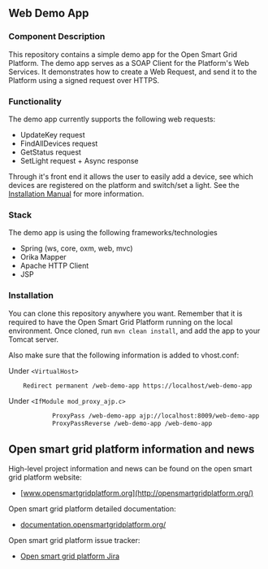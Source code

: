 ## Web Demo App

### Component Description

This repository contains a simple demo app for the Open Smart Grid Platform.
The demo app serves as a SOAP Client for the Platform's Web Services. It demonstrates how to create a Web Request, and send it to the Platform using a signed request over HTTPS.

### Functionality
The demo app currently supports the following web requests:
- UpdateKey request
- FindAllDevices request
- GetStatus request
- SetLight request + Async response

Through it's front end it allows the user to easily add a device, see which devices are registered on the platform and switch/set a light.
See the [Installation Manual](http://documentation.opensmartgridplatform.org/Userguide/Installation/Installationguide.html) for more information.

### Stack
The demo app is using the following frameworks/technologies

- Spring (ws, core, oxm, web, mvc)
- Orika Mapper
- Apache HTTP Client
- JSP

### Installation
You can clone this repository anywhere you want. Remember that it is required to have the Open Smart Grid Platform running on the local environment.
Once cloned, run ```mvn clean install```, and add the app to your Tomcat server.

Also make sure that the following information is added to vhost.conf:

Under ```<VirtualHost>```
```xml
    Redirect permanent /web-demo-app https://localhost/web-demo-app
```

Under ```<IfModule mod_proxy_ajp.c>```
```xml
            ProxyPass /web-demo-app ajp://localhost:8009/web-demo-app
            ProxyPassReverse /web-demo-app /web-demo-app
```

## Open smart grid platform information and news

High-level project information and news can be found on the open smart grid platform website: 
* [www.opensmartgridplatform.org](http://opensmartgridplatform.org/)

Open smart grid platform detailed documentation:
* [documentation.opensmartgridplatform.org/](http://documentation.opensmartgridplatform.org/)

Open smart grid platform issue tracker:
* [Open smart grid platform Jira](https://smartsocietyservices.atlassian.net/projects/OC/issues/)
